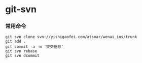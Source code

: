 # git-svn

<!--
create time: 2018-02-24 15:02:26
Author: <TODO: 请写上你的名字>

This file is created by Marboo<http://marboo.io> template file $MARBOO_HOME/.media/starts/default.md
本文件由 Marboo<http://marboo.io> 模板文件 $MARBOO_HOME/.media/starts/default.md 创建
-->

### 常用命令

	git svn clone svn://yishigaofei.com/atsoar/wenai_ios/trunk
	git add .
	git commit -a -m '提交信息'
	git svn rebase
	git svn dcommit